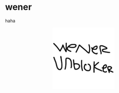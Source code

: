 # wener
<p>haha</p>
<p align="center"><img src="https://github.com/mrtophatthe4/Proxy_copy_ultraviolet/blob/main/unbloker.png" height="200">
</p>

